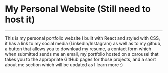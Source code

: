 # My Personal Website (Still need to host it)
---

This is my personal portfolio website I built with React and styled with CSS, it has a link to my social media (LinkedIn/Instagram) as well as to my github, a button that allows you to download my resume, a contact form which when submitted sends me an email, my portfolio hosted on a carousel that takes you to the appropriate GitHub pages for those projects, and a short about me section which will be updated as I learn more :)
